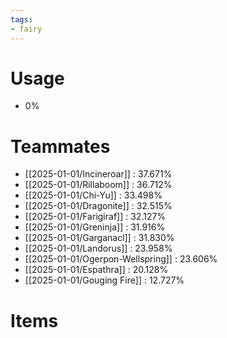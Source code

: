 ```yaml
---
tags:
- fairy
---
```

# Usage
- 0%
# Teammates
- [[2025-01-01/Incineroar]] : 37.671%
- [[2025-01-01/Rillaboom]] : 36.712%
- [[2025-01-01/Chi-Yu]] : 33.498%
- [[2025-01-01/Dragonite]] : 32.515%
- [[2025-01-01/Farigiraf]] : 32.127%
- [[2025-01-01/Greninja]] : 31.916%
- [[2025-01-01/Garganacl]] : 31.830%
- [[2025-01-01/Landorus]] : 23.958%
- [[2025-01-01/Ogerpon-Wellspring]] : 23.606%
- [[2025-01-01/Espathra]] : 20.128%
- [[2025-01-01/Gouging Fire]] : 12.727%
# Items